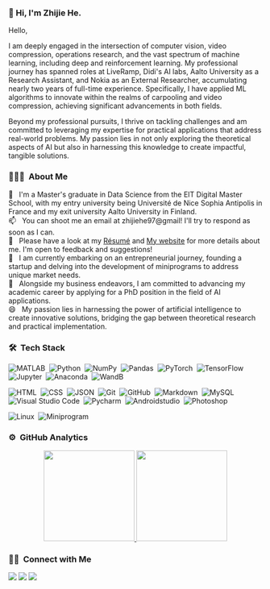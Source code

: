 ### 👋 Hi, I'm Zhijie He.
Hello,

I am deeply engaged in the intersection of computer vision, video compression, operations research, and the vast spectrum of machine learning, including deep and reinforcement learning. My professional journey has spanned roles at LiveRamp, Didi's AI labs, Aalto University as a Research Assistant, and Nokia as an External Researcher, accumulating nearly two years of full-time experience. Specifically, I have applied ML algorithms to innovate within the realms of carpooling and video compression, achieving significant advancements in both fields.

Beyond my professional pursuits, I thrive on tackling challenges and am committed to leveraging my expertise for practical applications that address real-world problems. My passion lies in not only exploring the theoretical aspects of AI but also in harnessing this knowledge to create impactful, tangible solutions.

### 👨🏻‍💻 &nbsp;About Me

🔭 &nbsp; I'm a Master's graduate in Data Science from the EIT Digital Master School, with my entry university being Université de Nice Sophia Antipolis in France and my exit university Aalto University in Finland. \
📫 &nbsp; You can shoot me an email at zhijiehe97@gmail! I'll try to respond as soon as I can.\
📄 &nbsp; Please have a look at my [Résumé](https://app.enhancv.com/share/09a9d0f6/?utm_medium=growth&utm_campaign=share-resume&utm_source=dynamic) and [My website](https://zhijie-he.github.io) for more details about me. I'm open to feedback and suggestions!\
🌱 &nbsp; I am currently embarking on an entrepreneurial journey, founding a startup and delving into the development of miniprograms to address unique market needs. \
🤔 &nbsp; Alongside my business endeavors, I am committed to advancing my academic career by applying for a PhD position in the field of AI applications. \
😄 &nbsp; My passion lies in harnessing the power of artificial intelligence to create innovative solutions, bridging the gap between theoretical research and practical implementation.

<!--
**Zhijie-He/Zhijie-He** is a ✨ _special_ ✨ repository because its `README.md` (this file) appears on your GitHub profile.

Here are some ideas to get you started:

- 🔭 I’m currently working on ...
- 🌱 I’m currently learning ...
- 👯 I’m looking to collaborate on ...
- 🤔 I’m looking for help with ...
- 💬 Ask me about ...
- 📫 How to reach me: ...
- 😄 Pronouns: ...
- ⚡ Fun fact: ...
-->

### 🛠 &nbsp;Tech Stack
![MATLAB](https://img.shields.io/badge/-MATLAB-05122A?style=flat&logo=matlab)&nbsp;
![Python](https://img.shields.io/badge/-Python-05122A?style=flat&logo=python)&nbsp;
![NumPy](https://img.shields.io/badge/-NumPy-05122A?style=flat&logo=numpy)&nbsp;
![Pandas](https://img.shields.io/badge/-Pandas-05122A?style=flat&logo=pandas)&nbsp;
![PyTorch](https://img.shields.io/badge/-PyTorch-05122A?style=flat&logo=pytorch)&nbsp;
![TensorFlow](https://img.shields.io/badge/-TensorFlow-05122A?style=flat&logo=tensorflow)&nbsp;
![Jupyter](https://img.shields.io/badge/-Jupyter-05122A?style=flat&logo=jupyter)&nbsp;
![Anaconda](https://img.shields.io/badge/-Anaconda-05122A?style=flat&logo=anaconda)&nbsp;
![WandB](https://img.shields.io/badge/-WandB-05122A?style=flat&logo=wandb)&nbsp;

![HTML](https://img.shields.io/badge/-HTML-05122A?style=flat&logo=HTML5)&nbsp;
![CSS](https://img.shields.io/badge/-CSS-05122A?style=flat&logo=CSS3&logoColor=1572B6)&nbsp;
![JSON](https://img.shields.io/badge/-JSON-05122A?style=flat&logo=json)&nbsp;
![Git](https://img.shields.io/badge/-Git-05122A?style=flat&logo=git)&nbsp;
![GitHub](https://img.shields.io/badge/-GitHub-05122A?style=flat&logo=github)&nbsp;
![Markdown](https://img.shields.io/badge/-Markdown-05122A?style=flat&logo=markdown)&nbsp;
![MySQL](https://img.shields.io/badge/-MySQL-05122A?style=flat&logo=mysql)&nbsp;
![Visual Studio Code](https://img.shields.io/badge/-Visual%20Studio%20Code-05122A?style=flat&logo=visual-studio-code&logoColor=007ACC)&nbsp;
![Pycharm](https://img.shields.io/badge/-Pycharm-05122A?style=flat&logo=pycharm)&nbsp;
![Androidstudio](https://img.shields.io/badge/-Androidstudio-05122A?style=flat&logo=androidstudio)&nbsp;
![Photoshop](https://img.shields.io/badge/-Photoshop-05122A?style=flat&logo=adobe-photoshop)&nbsp;

![Linux](https://img.shields.io/badge/-Linux-05122A?style=flat&logo=Linux)&nbsp;
![Miniprogram](https://img.shields.io/badge/-miniprogram-05122A?style=flat&logo=wechat)&nbsp;


### ⚙️ &nbsp;GitHub Analytics

<p align="center">
<a href="https://github.com/Zhijie-He">
  <img height="180em" src="https://github-readme-stats-eight-theta.vercel.app/api?username=Zhijie-He&show_icons=true&theme=algolia&include_all_commits=true&count_private=true"/>
  <img height="180em" src="https://github-readme-stats-eight-theta.vercel.app/api/top-langs/?username=Zhijie-He&layout=compact&langs_count=8&theme=algolia"/>
</a>
</p>


### 🤝🏻 &nbsp;Connect with Me

<p>
<a href="https://www.linkedin.com/in/zhijie-he"><img src="https://img.shields.io/badge/-Zhijie%20He-0077B5?style=flat&logo=Linkedin&logoColor=white"/></a>
<a href="mailto:zhijiehe97@gmail.com"><img src="https://img.shields.io/badge/-zhijiehe97@gmail.com-D14836?style=flat&logo=Gmail&logoColor=white"/></a>
<img src="https://img.shields.io/badge/-AlanSunburst-09B83E?style=flat&logo=wechat&logoColor=white"/>
</p>
